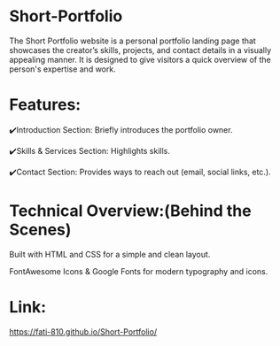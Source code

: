 # Short-Portfolio
The Short Portfolio website is a personal portfolio landing page that showcases the creator’s skills, projects, and contact details in a visually appealing manner. It is designed to give visitors a quick overview of the person's expertise and work.

# Features:

✔️Introduction Section: Briefly introduces the portfolio owner.

✔️Skills & Services Section: Highlights skills.

✔️Contact Section: Provides ways to reach out (email, social links, etc.).

# Technical Overview:(Behind the Scenes)

Built with HTML and CSS for a simple and clean layout.

FontAwesome Icons & Google Fonts for modern typography and icons.

# Link:
https://fati-810.github.io/Short-Portfolio/

